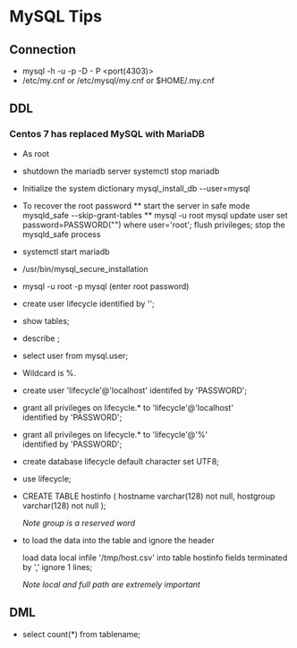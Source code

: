 # MySQL Tips

## Connection
 * mysql -h <host> -u <user> -p -D <dbname> - P <port(4303)>
 * /etc/my.cnf or /etc/mysql/my.cnf or $HOME/.my.cnf
 
## DDL

### Centos 7 has replaced MySQL with MariaDB
 * As root
 * shutdown the mariadb server
    systemctl stop mariadb

 * Initialize the system dictionary
   mysql_install_db --user=mysql
 
 * To recover the root password
   ** start the server in safe mode
      mysqld_safe --skip-grant-tables
   ** mysql -u root mysql
      update user set password=PASSWORD("<password>") where user='root';
      flush privileges;
      stop the mysqld_safe process
      
 * systemctl start mariadb
 * /usr/bin/mysql_secure_installation
 * mysql -u root -p mysql (enter root password)
 * create user lifecycle identified by '<password>';


 * show tables;
 * describe <tablename>;
 * select user from mysql.user;
 * Wildcard is %.

 * create user 'lifecycle'@'localhost' identifed by 'PASSWORD';
 * grant all privileges on lifecycle.* to 'lifecycle'@'localhost' \
   identified by 'PASSWORD';
 * grant all privileges on lifecycle.* to 'lifecycle'@'%' \
   identified by 'PASSWORD';
 * create database lifecycle default character set UTF8;

 * use lifecycle;
 * CREATE TABLE hostinfo (
      hostname    varchar(128) not null,
      hostgroup   varchar(128) not null
   );

   *Note group is a reserved word*

 * to load the data into the table and ignore the header

   load data local infile '/tmp/host.csv' into table hostinfo
    fields terminated by ',' ignore 1 lines;

    *Note local and full path are extremely important*


## DML
 * select count(*) from tablename;
